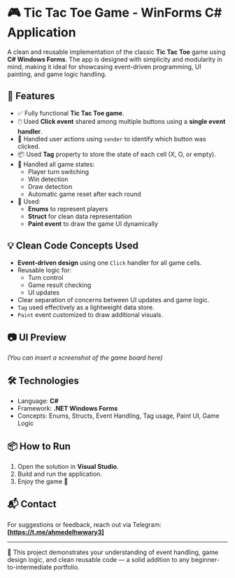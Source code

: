 # 🎮 Tic Tac Toe Game - WinForms C# Application

A clean and reusable implementation of the classic **Tic Tac Toe** game using **C# Windows Forms**. The app is designed with simplicity and modularity in mind, making it ideal for showcasing event-driven programming, UI painting, and game logic handling.

## 🚀 Features

- ✅ Fully functional **Tic Tac Toe game**.
- 🖱️ Used **Click event** shared among multiple buttons using a **single event handler**.
- 🎯 Handled user actions using `sender` to identify which button was clicked.
- 📦 Used **Tag** property to store the state of each cell (X, O, or empty).
- 🧠 Handled all game states:
  - Player turn switching
  - Win detection
  - Draw detection
  - Automatic game reset after each round
- 🧱 Used:
  - **Enums** to represent players
  - **Struct** for clean data representation
  - **Paint event** to draw the game UI dynamically

## 💡 Clean Code Concepts Used

- **Event-driven design** using one `Click` handler for all game cells.
- Reusable logic for:
  - Turn control
  - Game result checking
  - UI updates
- Clear separation of concerns between UI updates and game logic.
- `Tag` used effectively as a lightweight data store.
- `Paint` event customized to draw additional visuals.

## 📷 UI Preview

*(You can insert a screenshot of the game board here)*

## 🛠️ Technologies

- Language: **C#**
- Framework: **.NET Windows Forms**
- Concepts: Enums, Structs, Event Handling, Tag usage, Paint UI, Game Logic

## 📦 How to Run

1. Open the solution in **Visual Studio**.
2. Build and run the application.
3. Enjoy the game 🎉

## 📬 Contact

For suggestions or feedback, reach out via Telegram:  
**[https://t.me/ahmedelhwwary3]**

---

🧠 This project demonstrates your understanding of event handling, game design logic, and clean reusable code — a solid addition to any beginner-to-intermediate portfolio.

